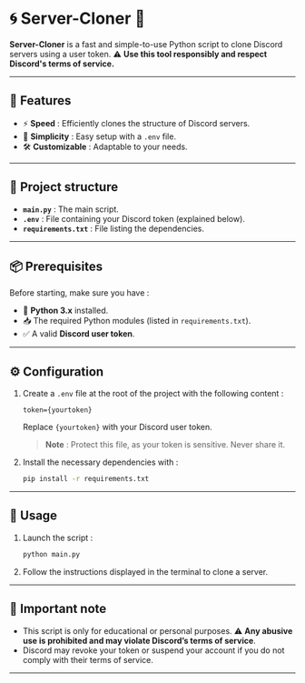 # 🌀 Server-Cloner 🚀

**Server-Cloner** is a fast and simple-to-use Python script to clone Discord servers using a user token. ⚠️ **Use this tool responsibly and respect Discord's terms of service.**

---

## 🌟 Features

- ⚡ **Speed** : Efficiently clones the structure of Discord servers.
- 🎯 **Simplicity** : Easy setup with a `.env` file.
- 🛠️ **Customizable** : Adaptable to your needs.

---

## 📂 Project structure

- **`main.py`** : The main script.
- **`.env`** : File containing your Discord token (explained below).
- **`requirements.txt`** : File listing the dependencies.

---

## 📦 Prerequisites

Before starting, make sure you have :

- 🐍 **Python 3.x** installed.
- 📥 The required Python modules (listed in `requirements.txt`).
- ✅ A valid **Discord user token**.

---

## ⚙️ Configuration

1. Create a `.env` file at the root of the project with the following content :
   ```
   token={yourtoken}
   ```
   Replace `{yourtoken}` with your Discord user token.

   > **Note** : Protect this file, as your token is sensitive. Never share it.

2. Install the necessary dependencies with :
   ```bash
   pip install -r requirements.txt
   ```

---

## 🚀 Usage

1. Launch the script :
   ```bash
   python main.py
   ```
2. Follow the instructions displayed in the terminal to clone a server.

---

## 📖 Important note

- This script is only for educational or personal purposes. ⚠️ **Any abusive use is prohibited and may violate Discord’s terms of service**.
- Discord may revoke your token or suspend your account if you do not comply with their terms of service.

---
